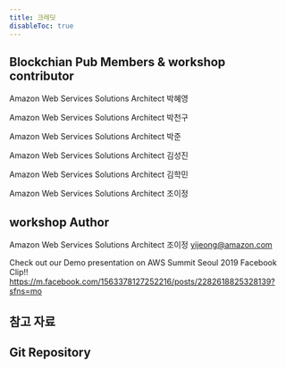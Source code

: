```yaml
---
title: 크레딧
disableToc: true
---
```



## Blockchian Pub Members & workshop contributor
Amazon Web Services Solutions Architect 박혜영

Amazon Web Services Solutions Architect 박천구

Amazon Web Services Solutions Architect 박준

Amazon Web Services Solutions Architect 김성진

Amazon Web Services Solutions Architect 김학민

Amazon Web Services Solutions Architect 조이정 

## workshop Author
Amazon Web Services Solutions Architect 조이정 
yijeong@amazon.com

Check out our Demo presentation on AWS Summit Seoul 2019 Facebook Clip!! 
https://m.facebook.com/1563378127252216/posts/2282618825328139?sfns=mo

## 참고 자료 

## Git Repository
